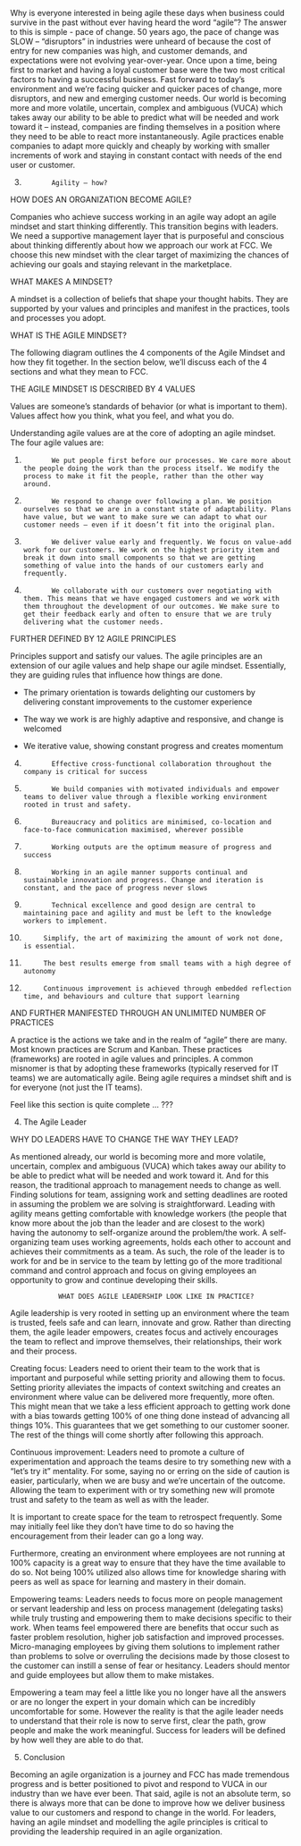 Why is everyone interested in being agile these days when business could survive in the past without ever having heard the word “agile”?  The answer to this is simple - pace of change. 50 years ago, the pace of change was SLOW – “disruptors” in industries were unheard of because the cost of entry for new companies was high, and customer demands, and expectations were not evolving year-over-year. Once upon a time, being first to market and having a loyal customer base were the two most critical factors to having a successful business.  Fast forward to today’s environment and we’re facing quicker and quicker paces of change, more disruptors, and new and emerging customer needs. Our world is becoming more and more volatile, uncertain, complex and ambiguous (VUCA) which takes away our ability to be able to predict what will be needed and work toward it – instead, companies are finding themselves in a position where they need to be able to react more instantaneously. Agile practices enable companies to adapt more quickly and cheaply by working with smaller increments of work and staying in constant contact with needs of the end user or customer.



3.            Agility – how?

HOW DOES AN ORGANIZATION BECOME AGILE?

Companies who achieve success working in an agile way adopt an agile mindset and start thinking differently. This transition begins with leaders. We need a supportive management layer that is purposeful and conscious about thinking differently about how we approach our work at FCC. We choose this new mindset with the clear target of maximizing the chances of achieving our goals and staying relevant in the marketplace.



WHAT MAKES A MINDSET?

A mindset is a collection of beliefs that shape your thought habits.  They are supported by your values and principles and manifest in the practices, tools and processes you adopt.



WHAT IS THE AGILE MINDSET?

The following diagram outlines the 4 components of the Agile Mindset and how they fit together. In the section below, we’ll discuss each of the 4 sections and what they mean to FCC.



THE AGILE MINDSET IS DESCRIBED BY 4 VALUES

Values are someone’s standards of behavior (or what is important to them). Values affect how you think, what you feel, and what you do.

Understanding agile values are at the core of adopting an agile mindset. The four agile values are:

1.            We put people first before our processes. We care more about the people doing the work than the process itself. We modify the process to make it fit the people, rather than the other way around.

2.            We respond to change over following a plan. We position ourselves so that we are in a constant state of adaptability. Plans have value, but we want to make sure we can adapt to what our customer needs – even if it doesn’t fit into the original plan.

3.            We deliver value early and frequently. We focus on value-add work for our customers. We work on the highest priority item and break it down into small components so that we are getting something of value into the hands of our customers early and frequently.

4.            We collaborate with our customers over negotiating with them. This means that we have engaged customers and we work with them throughout the development of our outcomes. We make sure to get their feedback early and often to ensure that we are truly delivering what the customer needs.



FURTHER DEFINED BY 12 AGILE PRINCIPLES

Principles support and satisfy our values. The agile principles are an extension of our agile values and help shape our agile mindset. Essentially, they are guiding rules that influence how things are done.

- The primary orientation is towards delighting our customers by delivering constant improvements to the customer experience

- The way we work is are highly adaptive and responsive, and change is welcomed

- We iterative value, showing constant progress and creates momentum

4.            Effective cross-functional collaboration throughout the company is critical for success

5.            We build companies with motivated individuals and empower teams to deliver value through a flexible working environment rooted in trust and safety.

6.            Bureaucracy and politics are minimised, co-location and face-to-face communication maximised, wherever possible

7.            Working outputs are the optimum measure of progress and success

8.            Working in an agile manner supports continual and sustainable innovation and progress. Change and iteration is constant, and the pace of progress never slows

9.            Technical excellence and good design are central to maintaining pace and agility and must be left to the knowledge workers to implement.

10.          Simplify, the art of maximizing the amount of work not done, is essential.

11.          The best results emerge from small teams with a high degree of autonomy

12.          Continuous improvement is achieved through embedded reflection time, and behaviours and culture that support learning



AND FURTHER MANIFESTED THROUGH AN UNLIMITED NUMBER OF PRACTICES



A practice is the actions we take and in the realm of “agile” there are many. Most known practices are Scrum and Kanban. These practices (frameworks) are rooted in agile values and principles. A common misnomer is that by adopting these frameworks (typically reserved for IT teams) we are automatically agile. Being agile requires a mindset shift and is for everyone (not just the IT teams).

Feel like this section is quite complete ... ???





4. The Agile Leader

WHY DO LEADERS HAVE TO CHANGE THE WAY THEY LEAD?

As mentioned already, our world is becoming more and more volatile, uncertain, complex and ambiguous (VUCA) which takes away our ability to be able to predict what will be needed and work toward it. And for this reason, the traditional approach to management needs to change as well. Finding solutions for team, assigning work and setting deadlines are rooted in assuming the problem we are solving is straightforward. Leading with agility means getting comfortable with knowledge workers (the people that know more about the job than the leader and are closest to the work) having the autonomy to self-organize around the problem/the work. A self-organizing team uses working agreements, holds each other to account and achieves their commitments as a team. As such, the role of the leader is to work for and be in service to the team by letting go of the more traditional command and control approach and focus on giving employees an opportunity to grow and continue developing their skills.



                WHAT DOES AGILE LEADERSHIP LOOK LIKE IN PRACTICE?

Agile leadership is very rooted in setting up an environment where the team is trusted, feels safe and can learn, innovate and grow. Rather than directing them, the agile leader empowers, creates focus and actively encourages the team to reflect and improve themselves, their relationships, their work and their process.



Creating focus: Leaders need to orient their team to the work that is important and purposeful while setting priority and allowing them to focus. Setting priority alleviates the impacts of context switching and creates an environment where value can be delivered more frequently, more often. This might mean that we take a less efficient approach to getting work done with a bias towards getting 100% of one thing done instead of advancing all things 10%. This guarantees that we get something to our customer sooner. The rest of the things will come shortly after following this approach.





Continuous improvement: Leaders need to promote a culture of experimentation and approach the teams desire to try something new with a “let’s try it” mentality. For some, saying no or erring on the side of caution is easier, particularly, when we are busy and we’re uncertain of the outcome. Allowing the team to experiment with or try something new will promote trust and safety to the team as well as with the leader.



It is important to create space for the team to retrospect frequently. Some may initially feel like they don’t have time to do so having the encouragement from their leader can go a long way.

Furthermore, creating an environment where employees are not running at 100% capacity is a great way to ensure that they have the time available to do so. Not being 100% utilized also allows time for knowledge sharing with peers as well as space for learning and mastery in their domain.



Empowering teams: Leaders needs to focus more on people management or servant leadership and less on process management (delegating tasks) while truly trusting and empowering them to make decisions specific to their work.  When teams feel empowered there are benefits that occur such as faster problem resolution, higher job satisfaction and improved processes. Micro-managing employees by giving them solutions to implement rather than problems to solve or overruling the decisions made by those closest to the customer can instill a sense of fear or hesitancy. Leaders should mentor and guide employees but allow them to make mistakes.

Empowering a team may feel a little like you no longer have all the answers or are no longer the expert in your domain which can be incredibly uncomfortable for some. However the reality is that the agile leader needs to understand that their role is now to serve first, clear the path, grow people and make the work meaningful. Success for leaders will be defined by how well they are able to do that.

5.  Conclusion

Becoming an agile organization is a journey and FCC has made tremendous progress and is better positioned to pivot and respond to VUCA in our industry than we have ever been. That said, agile is not an absolute term, so there is always more that can be done to improve how we deliver business value to our customers and respond to change in the world. For leaders, having an agile mindset and modelling the agile principles is critical to providing the leadership required in an agile organization.
